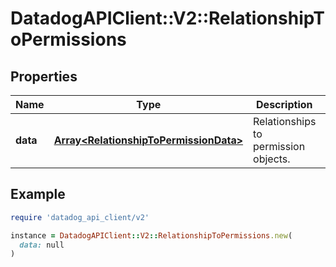 # DatadogAPIClient::V2::RelationshipToPermissions

## Properties

| Name     | Type                                                                             | Description                          | Notes      |
| -------- | -------------------------------------------------------------------------------- | ------------------------------------ | ---------- |
| **data** | [**Array&lt;RelationshipToPermissionData&gt;**](RelationshipToPermissionData.md) | Relationships to permission objects. | [optional] |

## Example

```ruby
require 'datadog_api_client/v2'

instance = DatadogAPIClient::V2::RelationshipToPermissions.new(
  data: null
)
```

